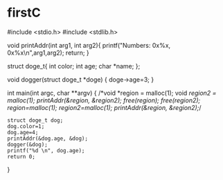 # firstC

#include <stdio.h>
#include <stdlib.h>

void printAddr(int arg1, int arg2){
    printf("Numbers: 0x%x, 0x%x\n",arg1,arg2);
    return;
}

struct doge_t{
    int color;
    int age;
    char *name;
};

void dogger(struct doge_t *doge)
{
    doge->age=3;
}

int main(int argc, char **argv) {
    /*void *region = malloc(1);
    void *region2 = malloc(1);
    printAddr(&region, &region2);
    free(region);
    free(region2);
    region=malloc(1);
    region2=malloc(1);
    printAddr(&region, &region2);*/
    
    struct doge_t dog;
    dog.color=1;
    dog.age=4;
    printAddr(&dog.age, &dog);
    dogger(&dog);
    printf("%d \n", dog.age);
    return 0;
}

